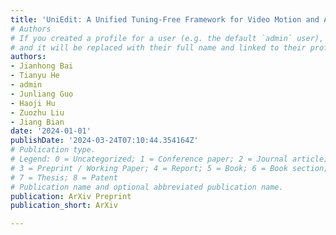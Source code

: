 ```yaml
---
title: 'UniEdit: A Unified Tuning-Free Framework for Video Motion and Appearance Editing'
# Authors
# If you created a profile for a user (e.g. the default `admin` user), write the username (folder name) here
# and it will be replaced with their full name and linked to their profile.
authors:
- Jianhong Bai
- Tianyu He
- admin
- Junliang Guo
- Haoji Hu
- Zuozhu Liu
- Jiang Bian
date: '2024-01-01'
publishDate: '2024-03-24T07:10:44.354164Z'
# Publication type.
# Legend: 0 = Uncategorized; 1 = Conference paper; 2 = Journal article;
# 3 = Preprint / Working Paper; 4 = Report; 5 = Book; 6 = Book section;
# 7 = Thesis; 8 = Patent
# Publication name and optional abbreviated publication name.
publication: ArXiv Preprint
publication_short: ArXiv

---
```

